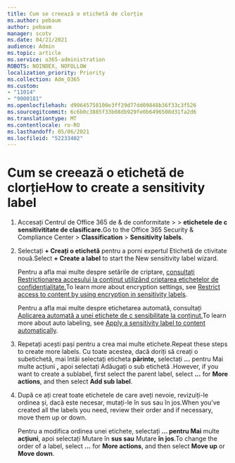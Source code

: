 ```yaml
---
title: Cum se creează o etichetă de clorție
ms.author: pebaum
author: pebaum
manager: scotv
ms.date: 04/21/2021
audience: Admin
ms.topic: article
ms.service: o365-administration
ROBOTS: NOINDEX, NOFOLLOW
localization_priority: Priority
ms.collection: Adm_O365
ms.custom:
- "11014"
- "9000181"
ms.openlocfilehash: d90645758100e3ff29d77dd09848b36f33c3f526
ms.sourcegitcommit: 6c6b0c3885f33b08db929fe0b6496508d31fa2d6
ms.translationtype: MT
ms.contentlocale: ro-RO
ms.lasthandoff: 05/06/2021
ms.locfileid: "52233402"
---
```

# <a name="how-to-create-a-sensitivity-label"></a><span data-ttu-id="1dc9f-102">Cum se creează o etichetă de clorție</span><span class="sxs-lookup"><span data-stu-id="1dc9f-102">How to create a sensitivity label</span></span>

1. <span data-ttu-id="1dc9f-103">Accesați Centrul de Office 365 de & de conformitate >   >  **etichetele de c sensitivititate de clasificare.**</span><span class="sxs-lookup"><span data-stu-id="1dc9f-103">Go to the Office 365 Security & Compliance Center > **Classification** > **Sensitivity labels**.</span></span>

1. <span data-ttu-id="1dc9f-104">Selectați **+ Creați o etichetă** pentru a porni expertul Etichetă de ctivitate nouă.</span><span class="sxs-lookup"><span data-stu-id="1dc9f-104">Select **+ Create a label** to start the New sensitivity label wizard.</span></span>

    <span data-ttu-id="1dc9f-105">Pentru a afla mai multe despre setările de criptare, [consultați Restricționarea accesului la conținut utilizând criptarea etichetelor de confidențialitate.](https://go.microsoft.com/fwlink/?linkid=2106331)</span><span class="sxs-lookup"><span data-stu-id="1dc9f-105">To learn more about encryption settings, see [Restrict access to content by using encryption in sensitivity labels](https://go.microsoft.com/fwlink/?linkid=2106331).</span></span>

    <span data-ttu-id="1dc9f-106">Pentru a afla mai multe despre etichetarea automată, consultați [Aplicarea automată a unei etichete de c sensibilitate la conținut.](https://go.microsoft.com/fwlink/?linkid=2105837)</span><span class="sxs-lookup"><span data-stu-id="1dc9f-106">To learn more about auto labeling, see [Apply a sensitivity label to content automatically](https://go.microsoft.com/fwlink/?linkid=2105837).</span></span>

1. <span data-ttu-id="1dc9f-107">Repetați acești pași pentru a crea mai multe etichete.</span><span class="sxs-lookup"><span data-stu-id="1dc9f-107">Repeat these steps to create more labels.</span></span> <span data-ttu-id="1dc9f-108">Cu toate acestea, dacă doriți să creați o subetichetă, mai întâi selectați eticheta **părinte,** selectați **...** pentru Mai multe acțiuni **,** apoi selectați Adăugați o sub etichetă .</span><span class="sxs-lookup"><span data-stu-id="1dc9f-108">However, if you want to create a sublabel, first select the parent label, select **...** for **More actions**, and then select **Add sub label**.</span></span>

1. <span data-ttu-id="1dc9f-109">După ce ați creat toate etichetele de care aveți nevoie, revizuiți-le ordinea și, dacă este necesar, mutați-le în sus sau în jos.</span><span class="sxs-lookup"><span data-stu-id="1dc9f-109">When you've created all the labels you need, review their order and if necessary, move them up or down.</span></span> 
    
    <span data-ttu-id="1dc9f-110">Pentru a modifica ordinea unei etichete, selectați **... pentru Mai** multe **acțiuni**, apoi selectați Mutare în **sus sau** Mutare **în jos**.</span><span class="sxs-lookup"><span data-stu-id="1dc9f-110">To change the order of a label, select **...** for **More actions**, and then select **Move up** or **Move down**.</span></span>
